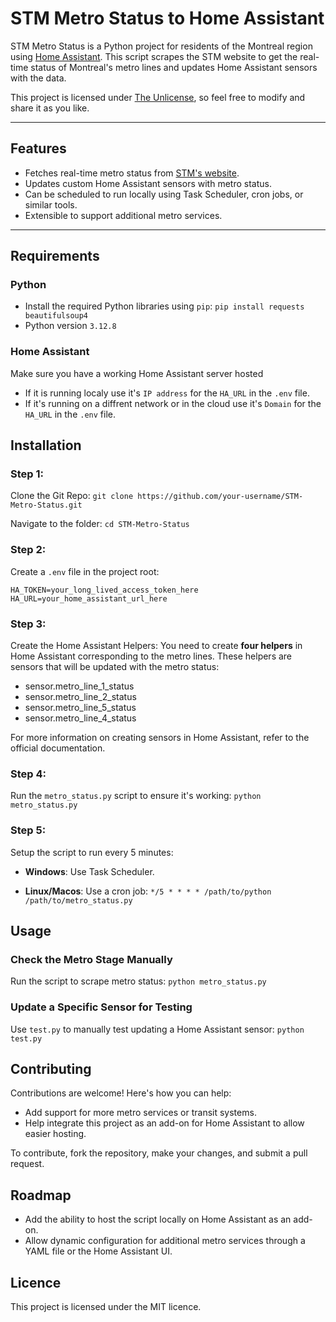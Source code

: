 # STM Metro Status to Home Assistant

STM Metro Status is a Python project for residents of the Montreal region using [Home Assistant](https://www.home-assistant.io/). This script scrapes the STM website to get the real-time status of Montreal's metro lines and updates Home Assistant sensors with the data.

This project is licensed under [The Unlicense](LICENSE), so feel free to modify and share it as you like.

---

## Features

- Fetches real-time metro status from [STM's website](https://www.stm.info/en/info/service-updates/metro).
- Updates custom Home Assistant sensors with metro status.
- Can be scheduled to run locally using Task Scheduler, cron jobs, or similar tools.
- Extensible to support additional metro services.

---

## Requirements

### Python

- Install the required Python libraries using `pip`:
```pip install requests beautifulsoup4```
- Python version `3.12.8`

### Home Assistant
Make sure you have a working Home Assistant server hosted
- If it is running localy use it's `IP address` for the `HA_URL` in the `.env` file.
- If it's running on a diffrent network or in the cloud use it's `Domain` for the `HA_URL` in the `.env` file.

## Installation
### Step 1:
Clone the Git Repo:
```git clone https://github.com/your-username/STM-Metro-Status.git```

Navigate to the folder:
```cd STM-Metro-Status```

### Step 2:
Create a `.env` file in the project root:

```
HA_TOKEN=your_long_lived_access_token_here 
HA_URL=your_home_assistant_url_here
```
### Step 3:
Create the Home Assistant Helpers:
You need to create **four helpers** in Home Assistant corresponding to the metro lines. These helpers are sensors that will be updated with the metro status:
- sensor.metro_line_1_status
- sensor.metro_line_2_status
- sensor.metro_line_5_status
- sensor.metro_line_4_status

For more information on creating sensors in Home Assistant, refer to the official documentation.

### Step 4:
Run the `metro_status.py` script to ensure it's working:
```python metro_status.py```

### Step 5:
Setup the script to run every 5 minutes:

- **Windows**: Use Task Scheduler.

- **Linux/Macos**: Use a cron job:
`*/5 * * * * /path/to/python /path/to/metro_status.py`

## Usage
### Check the Metro Stage Manually
Run the script to scrape metro status:
`python metro_status.py`
### Update a Specific Sensor for Testing
Use `test.py` to manually test updating a Home Assistant sensor:
`python test.py`

## Contributing
Contributions are welcome! Here's how you can help:
- Add support for more metro services or transit systems.
- Help integrate this project as an add-on for Home Assistant to allow easier hosting.

To contribute, fork the repository, make your changes, and submit a pull request.

## Roadmap
- Add the ability to host the script locally on Home Assistant as an add-on.
- Allow dynamic configuration for additional metro services through a YAML file or the Home Assistant UI.

## Licence
This project is licensed under the MIT licence.